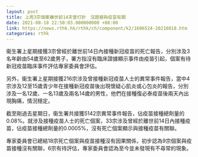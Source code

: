 ```yaml
---
layout: post
title: 上周3宗個案離世前14天曾打針　沒證據與疫苗有關
date: 2021-08-18 22:50:03.000000000 +08:00
link: https://news.rthk.hk/rthk/ch/component/k2/1606524-20210818.htm
categories: rthk
---
```


衞生署上星期接獲3宗曾經於離世前14日內接種新冠疫苗的死亡報告，分別涉及3名年齡由54歲至62歲男子，署方指沒有臨床證據顯示事件由疫苗引起，個案有待新冠疫苗臨床事件評估專家委員會評估。

另外，衞生署上星期接獲216宗涉及曾接種新冠疫苗人士的異常事件報告，當中4宗涉及12至15歲青少年在接種新冠疫苗後出現懷疑心肌炎或心包炎的報告，分別涉及一名12歲、一名13歲及兩名14歲的男性，他們在接種復必泰疫苗後兩天內出現胸痛，情況穩定。

截至剛過去星期日，衞生署共接獲5142宗異常事件報告，佔疫苗接種總劑量的0.08%。就涉及接種疫苗人士的死亡個案，33宗涉及曾經於離世前14日內接種疫苗，佔疫苗接種總劑量的0.0005%，沒有死亡個案顯示與接種疫苗有關聯。

專家委員會已總結18宗死亡個案與疫苗接種沒有因果關係，初步認為9宗個案與疫苗接種沒有關聯，6宗有待評估，專家委員會認為至今並未發現有不尋常的現象。
